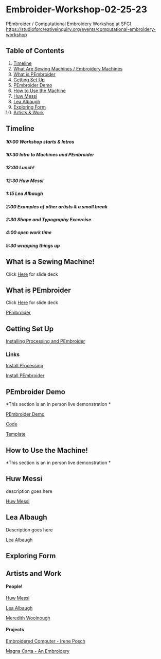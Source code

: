 # Embroider-Workshop-02-25-23
PEmbroider / Computational Embroidery Workshop at SFCI
https://studioforcreativeinquiry.org/events/computational-embroidery-workshop
## Table of Contents

1. [Timeline](#timeline)
2. [What Are Sewing Machines / Embroidery Machines](#what-is-a-sewing-machine)
3. [What is PEmbroider](#what-is-pembroider)
4. [Getting Set Up](#getting-set-up)
5. [PEmbroider Demo](#pembroider-demo)
6. [How to Use the Machine](#how-to-use-the-machine)
7. [Huw Messi](#huw-messi)
8. [Lea Albaugh](#lea-albaugh)
9. [Exploring Form](#exploring-form)
10. [Artists & Work](#artists-and-work)

## Timeline

##### *10:00* Workshop starts & Intros
##### *10:30* Intro to Machines and PEmbroider
##### *12:00* Lunch!
##### *12:30* Huw Messi
##### *1:15* Lea Albaugh
##### *2:00* Examples of other artists & a small break
##### *2:30* Shape and Typography Excercise
##### *4:00* open work time
##### *5:30* wrapping things up


## What is a Sewing Machine!
Click [Here](https://docs.google.com/presentation/d/1jdf9zSTdvqLYPZwTJ3I7atYSe1OBrjK7iJ299JE3tek/edit?usp=sharing) for slide deck


## What is PEmbroider
Click [Here](https://docs.google.com/presentation/d/1ey3uHHy27McXpXtmymkSrpin89E3ns2sV4r3ue7imy4/edit?usp=sharing) for slide deck

[PEmbroider](https://github.com/CreativeInquiry/PEmbroider)



## Getting Set Up
[Installing Processing and PEmbroider](https://docs.google.com/presentation/d/1Rkik3dFekY7exA3-JYtDWrCEm20HoNXpOyrrppvycws/edit?usp=sharing)

### Links

[Install Processing ](https://processing.org/download)

[Install PEmbroider](https://github.com/CreativeInquiry/PEmbroider#getting-started-with-pembroider-in-processing)

## PEmbroider Demo
*This section is an in person live demonstration *
<!--  Live Demo of generative faces-->
[PEmbroider Demo](https://github.com/tatyanade/PEmbroider_Demo/blob/main/README.md)

[Code](https://github.com/tatyanade/PEmbroider_Demo/blob/main/Files/Generative_Faces/Generative_Faces.pde)

[Template](https://github.com/tatyanade/PEmbroider_Demo/blob/main/Files/PEmbroider_Template/PEmbroider_Template.pde)

## How to Use the Machine!
*This section is an in person live demonstration *

## Huw Messi
description goes here

[Huw Messi](https://huwmessie.com/)

## Lea Albaugh
Description goes here 

[Lea Albaugh](http://lea.zone/)

## Exploring Form

## Artists and Work
#### People!
[Huw Messi](https://huwmessie.com/)

[Lea Albaugh](http://lea.zone/)

[Meredith Woolnough](https://meredithwoolnough.com.au/)


#### Projects

[Embroidered Computer - Irene Posch](http://www.ireneposch.net/embroidering-a-computer/)

[Magna Carta - An Embroidery](https://en.wikipedia.org/wiki/Magna_Carta_(An_Embroidery))
